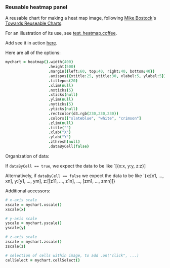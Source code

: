 ### Reusable heatmap panel

A reusable chart for making a heat map image,
following
[Mike Bostock](http://bost.ocks.org/mike)'s
[Towards Reuseable Charts](http://bost.ocks.org/mike/chart/).

For an illustration of its use, see [test_heatmap.coffee](https://github.com/kbroman/qtlcharts/blob/master/inst/panels/heatmap/test/test_heatmap.coffee).

Add see it in action
[here](http://www.biostat.wisc.edu/~kbroman/D3/panels/heatmap/test).

Here are all of the options:

```coffeescript
mychart = heatmap().width(400)                                              # internal width of chart
                   .height(500)                                             # internal height
                   .margin({left:60, top:40, right:40, bottom:40})          # margins
                   .axispos({xtitle:25, ytitle:30, xlabel:5, ylabel:5})     # spacing for axis titles and labels
                   .titlepos(20)                                            # spacing for panel title
                   .xlim(null)                                              # x-axis limits
                   .nxticks(5)                                              # no. x-axis ticks
                   .xticks(null)                                            # locations of x-axis ticks
                   .ylim(null)                                              # y-axis limits
                   .nyticks(5)                                              # no. y-axis ticks
                   .yticks(null)                                            # locations of y-axis ticks
                   .rectcolor(d3.rgb(230,230,230))                          # background rectangle color
                   .colors(["slateblue", "white", "crimson"]                # colors
                   .zlim(null)                                              # z-axis limits
                   .title("")                                               # panel title
                   .xlab("X")                                               # x-axis label
                   .ylab("Y")                                               # y-axis label
                   .zthresh(null)                                           # plot cells with z >= zthresh or <= -zthresh
                   .dataByCell(false)                                       # is data organized by cell?
```

Organization of data:

  If `dataByCell == true`, we expect the data to be like `[{x:x, y:y, z:z}]

  Alternatively, if `dataByCell == false` we expect the data to be
  like `{x:[x1, ..., xn], y:[y1, ..., ym], z:[[z11, ..., z1n], ...,
  [zm1, ..., zmn]]}

Additional accessors:

```coffeescript
# x-axis scale
xscale = mychart.xscale()
xscale(x)

# y-axis scale
yscale = mychart.yscale()
yscale(y)

# z-axis scale
zscale = mychart.zscale()
zscale(z)

# selection of cells within image, to add .on("click", ...)
cellSelect = mychart.cellSelect()
```
